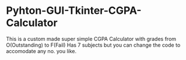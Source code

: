 # Pyhton-GUI-Tkinter-CGPA-Calculator
This is a custom made super simple CGPA Calculator with grades from O(Outstanding) to F(Fail)
Has 7 subjects but you can change the code to accomodate any no. you like.
